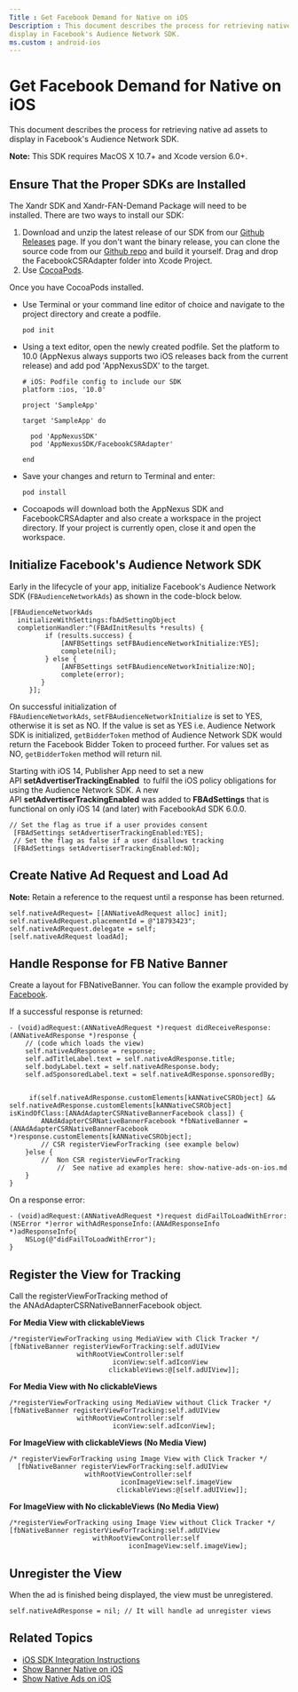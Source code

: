 ```yaml
---
Title : Get Facebook Demand for Native on iOS
Description : This document describes the process for retrieving native ad assets to
display in Facebook's Audience Network SDK. 
ms.custom : android-ios
---
```



# Get Facebook Demand for Native on iOS



This document describes the process for retrieving native ad assets to
display in Facebook's Audience Network SDK. 



<b>Note:</b> This SDK requires MacOS X 10.7+
and Xcode version 6.0+.





## Ensure That the Proper SDKs are Installed

The Xandr SDK and
Xandr-FAN-Demand Package will need to be
installed. There are two ways to install our SDK:

1.  Download and unzip the latest release of our SDK from
    our <a href="https://github.com/appnexus/mobile-sdk-ios/releases/latest"
    class="xref" target="_blank">Github Releases</a> page. If you don't
    want the binary release, you can clone the source code from
    our <a href="https://github.com/appnexus/mobile-sdk-ios" class="xref"
    target="_blank">Github repo</a> and build it yourself. Drag and drop
    the FacebookCSRAdapter folder into Xcode Project.
2.  Use <a href="https://cocoapods.org/" class="xref"
    target="_blank">CocoaPods</a>. 

Once you have CocoaPods installed.

- Use Terminal or your command line editor of choice and navigate to the
  project directory and create a podfile.

  ``` pre
  pod init
  ```

- Using a text editor, open the newly created podfile. Set the platform
  to 10.0 (AppNexus always supports two iOS
  releases back from the current release) and add pod 'AppNexusSDX' to
  the target. 

  ``` pre
  # iOS: Podfile config to include our SDK
  platform :ios, '10.0'
     
  project 'SampleApp'
     
  target 'SampleApp' do
    
    pod 'AppNexusSDK'
    pod 'AppNexusSDK/FacebookCSRAdapter'
    
  end 
  ```

- Save your changes and return to Terminal and enter: 

  ``` pre
  pod install
  ```

- Cocoapods will download both the AppNexus SDK
  and FacebookCRSAdapter and also create a workspace in the project
  directory. If your project is currently open, close it and open the
  workspace.





## Initialize Facebook's Audience Network SDK

Early in the lifecycle of your app, initialize Facebook's Audience
Network SDK (`FBAudienceNetworkAds`) as shown in the code-block below.

``` pre
[FBAudienceNetworkAds 
  initializeWithSettings:fbAdSettingObject  
  completionHandler:^(FBAdInitResults *results) {
         if (results.success) {
             [ANFBSettings setFBAudienceNetworkInitialize:YES];
             complete(nil);
         } else {
             [ANFBSettings setFBAudienceNetworkInitialize:NO];
             complete(error); 
        }
     }];
```

On successful initialization of
`FBAudienceNetworkAds`, `setFBAudienceNetworkInitialize` is set to YES, 
otherwise it is set as NO. If the value is set as YES i.e. Audience
Network SDK is initialized, `getBidderToken` method of Audience Network
SDK would return the Facebook Bidder Token to proceed further. For
values set as NO, `getBidderToken` method will return nil.

Starting with iOS 14, Publisher App need to set a new
API **setAdvertiserTrackingEnabled**  to fulfil the iOS policy
obligations for using the Audience Network SDK. A new
API **setAdvertiserTrackingEnabled** was added to **FBAdSettings** that
is functional on only iOS 14 (and later) with FacebookAd SDK 6.0.0.

``` pre
// Set the flag as true if a user provides consent
 [FBAdSettings setAdvertiserTrackingEnabled:YES];
 // Set the flag as false if a user disallows tracking
 [FBAdSettings setAdvertiserTrackingEnabled:NO];
```





## Create Native Ad Request and Load Ad



<b>Note:</b> Retain a reference to the request
until a response has been returned.

``` pre
self.nativeAdRequest= [[ANNativeAdRequest alloc] init];
self.nativeAdRequest.placementId = @"18793423";
self.nativeAdRequest.delegate = self;
[self.nativeAdRequest loadAd];
```







## Handle Response for FB Native Banner

Create a layout for FBNativeBanner. You can follow the example provided
by <a
href="https://developers.facebook.com/docs/audience-network/guides/initialize-sdk"
class="xref" target="_blank">Facebook</a>.

If a successful response is returned:

``` pre
- (void)adRequest:(ANNativeAdRequest *)request didReceiveResponse:(ANNativeAdResponse *)response {
    // (code which loads the view)
    self.nativeAdResponse = response;
    self.adTitleLabel.text = self.nativeAdResponse.title;
    self.bodyLabel.text = self.nativeAdResponse.body;
    self.adSponsoredLabel.text = self.nativeAdResponse.sponsoredBy;
 
 
     if(self.nativeAdResponse.customElements[kANNativeCSRObject] && self.nativeAdResponse.customElements[kANNativeCSRObject] isKindOfClass:[ANAdAdapterCSRNativeBannerFacebook class]) {
        ANAdAdapterCSRNativeBannerFacebook *fbNativeBanner = (ANAdAdapterCSRNativeBannerFacebook *)response.customElements[kANNativeCSRObject];
        // CSR registerViewForTracking (see example below)
    }else {
        //  Non CSR registerViewForTracking
            //  See native ad examples here: show-native-ads-on-ios.md
    }
}
```

  
On a response error:

``` pre
- (void)adRequest:(ANNativeAdRequest *)request didFailToLoadWithError:(NSError *)error withAdResponseInfo:(ANAdResponseInfo *)adResponseInfo{
    NSLog(@"didFailToLoadWithError");
}
```





## Register the View for Tracking

Call the registerViewForTracking method of
the ANAdAdapterCSRNativeBannerFacebook object.

**For Media View with clickableViews**

``` pre
/*registerViewForTracking using MediaView with Click Tracker */
[fbNativeBanner registerViewForTracking:self.adUIView
                 withRootViewController:self
                          iconView:self.adIconView
                         clickableViews:@[self.adUIView]];          
```

**For Media View with No clickableViews**

``` pre
/*registerViewForTracking using MediaView without Click Tracker */
[fbNativeBanner registerViewForTracking:self.adUIView
                 withRootViewController:self
                          iconView:self.adIconView];          
```

**For ImageView with clickableViews (No Media View)**

``` pre
/* registerViewForTracking using Image View with Click Tracker */
  [fbNativeBanner registerViewForTracking:self.adUIView
                   withRootViewController:self
                            iconImageView:self.imageView
                           clickableViews:@[self.adUIView]];     
```

**For ImageView with No clickableViews (No Media View)**

``` pre
/*registerViewForTracking using Image View without Click Tracker */
[fbNativeBanner registerViewForTracking:self.adUIView
                     withRootViewController:self
                              iconImageView:self.imageView];
```





## Unregister the View

When the ad is finished being displayed, the view must be unregistered.

``` pre
self.nativeAdResponse = nil; // It will handle ad unregister views
```





## Related Topics

- <a href="ios-sdk-integration-instructions.md" class="xref">iOS SDK
  Integration Instructions</a>
- <a href="show-banner-native-on-ios.md" class="xref">Show Banner Native
  on iOS</a>
- <a href="show-native-ads-on-ios.md" class="xref">Show Native Ads on
  iOS</a>






